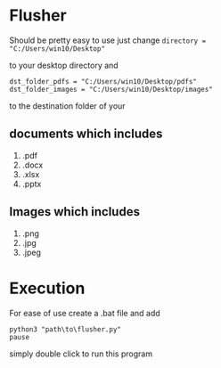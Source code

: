 # Flusher

Should be pretty easy to use just change 
`directory = "C:/Users/win10/Desktop"`

to your desktop directory and

```
dst_folder_pdfs = "C:/Users/win10/Desktop/pdfs"
dst_folder_images = "C:/Users/win10/Desktop/images"
```
to the destination folder of your 

## documents which includes
1.  .pdf
2.  .docx
3.  .xlsx
4.  .pptx

## Images which includes
1. .png
2. .jpg
3. .jpeg

# Execution
For ease of use create a .bat file and add 

```
python3 "path\to\flusher.py"
pause
```

simply double click to run this program
